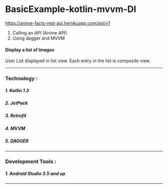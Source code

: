 # BasicExample-kotlin-mvvm-DI

https://anime-facts-rest-api.herokuapp.com/api/v1

1. Calling an API (Anime API)
2. Using dagger and MVVM


#### Display a list of Images
User List displayed in list view.
Each entry in the list is composite view.


-------------------------------------------------

### Technology :
##### 1. Kotlin 1.3
##### 2. JetPack
##### 3. Retrofit
##### 4. MVVM
##### 5. DAGGER

--------------------------------------------------

### Development Tools :
##### 1. Android Studio 3.5 and up

--------------------------------------------------
